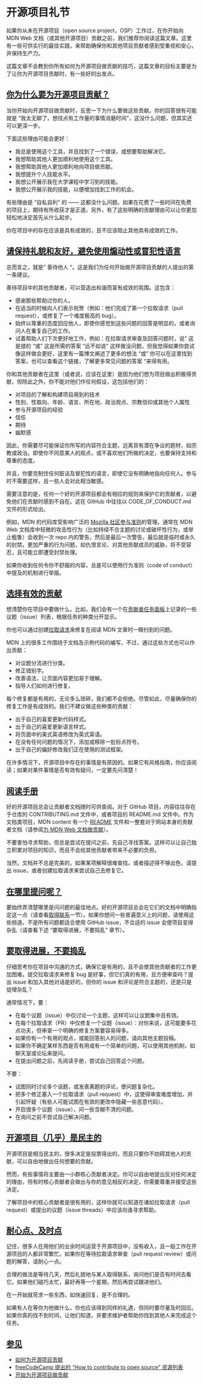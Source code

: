 # 开源项目礼节

如果你从未在开源项目（open source project，OSP）工作过，在你开始向 MDN Web 文档（或其他开源项目）贡献之前，我们推荐你阅读这篇文章。这里有一些可供实行的最佳实践，来帮助确保你和其他项目贡献者感到受重视和安心，并保持生产力。

这篇文章不会教到你所有如何为开源项目做贡献的技巧，这篇文章的目标主要是为了让你为开源项目贡献时，有一些好的出发点。

## [你为什么要为开源项目贡献？](https://www.oschina.net/action/GoToLink?url=https%3A%2F%2Fdeveloper.mozilla.org%2Fzh-CN%2Fdocs%2FMDN%2FCommunity%2FOpen_source_etiquette%23%E4%BD%A0%E4%B8%BA%E4%BB%80%E4%B9%88%E8%A6%81%E4%B8%BA%E5%BC%80%E6%BA%90%E9%A1%B9%E7%9B%AE%E8%B4%A1%E7%8C%AE%EF%BC%9F)

当你开始向开源项目做贡献时，反思一下为什么要做这些贡献。你的回答很有可能就是 “我太无聊了，想找点有工作量的事情消磨时间”，这没什么问题，但其实还可以更深一步。

下面这些理由可能会更好：

- 我总是使用这个工具，并且找到了一个错误，或想要帮助解决它。
- 我想帮助其他人更加顺利地使用这个工具。
- 我想帮助其他人更加顺利地向项目做贡献。
- 我想提升个人技能水平。
- 我想公开展示我在大学课程中学习到的技能。
- 我想公开展示我的技能，以便增加找到工作的机会。

有些理由是 “自私自利” 的 —— 这都没什么问题。如果在花费了一些时间在免费的项目上，期待有所收获才是正道。另外，有了这些明确的贡献理由可以让你更加轻松地决定首先从什么起步。

你在项目中的存在应该是具有成效的，且不应该阻止其他具有成效的工作。

## [请保持礼貌和友好，避免使用煽动性或冒犯性语言](https://www.oschina.net/action/GoToLink?url=https%3A%2F%2Fdeveloper.mozilla.org%2Fzh-CN%2Fdocs%2FMDN%2FCommunity%2FOpen_source_etiquette%23%E8%AF%B7%E4%BF%9D%E6%8C%81%E7%A4%BC%E8%B2%8C%E5%92%8C%E5%8F%8B%E5%A5%BD%EF%BC%8C%E9%81%BF%E5%85%8D%E4%BD%BF%E7%94%A8%E7%85%BD%E5%8A%A8%E6%80%A7%E6%88%96%E5%86%92%E7%8A%AF%E6%80%A7%E8%AF%AD%E8%A8%80)

总而言之，就是” 善待他人 “。这是我们为任何开始做开源项目贡献的人提出的第一条建议。

善待项目中的其他贡献者，可以营造出和谐而富有成效的氛围。这包含：

- 感谢那些帮助过你的人。
- 在适当的时候向人们表示祝贺（例如：他们完成了第一个拉取请求（pull request），或修复了一个难度极高的 bug）。
- 始终以尊重的态度回应他人，即使你感觉到这些问题的回答是明显的，或者询问人在重复自己的工作。
- 试着帮助人们下次更好地工作，例如：在拉取请求审查及回答问题时，说” 这是错的 “或” 这是所需的答案 “远不如说” 这样做没问题，但我觉得如果你尝试像这样做会更好，这里有一篇博文阐述了更多的想法 “或” 你可以在这里找到答案，也可以查看这个链接，了解更多常见问题的答案 “来得有用。

你和其他贡献者在这里（或者说，应该在这里）是因为他们想为项目做出积极得贡献，但除此之外，你不能对他们作任何假设，这包括他们的：

- 对项目的了解和构建项目用到的技术
- 性别、性取向、年龄、语言、所在地、政治观点、宗教信仰或其他个人属性
- 参与开源项目的经验
- 信任
- 期待
- 幽默感

因此，你需要尽可能保证你所写的内容符合主题，远离具有潜在争议的题材，如宗教或政治。即使你不同意某人的观点，或不喜欢他们所做的决定，也要保持支持和尊重的态度。

并且，你要克制住任何脏话及冒犯性的语言，即使它没有明确地指向任何人。参与时不需要这样，且一些人会对此相当敏感。

需要注意的是，任何一个好的开源项目都会有相应的规则来保护它的贡献者，以避免他们在贡献时感到不自在。这在 GitHub 中往往以 CODE_OF_CONDUCT.md 文件的形式给出。

例如，MDN 的代码库受影响广泛的 [Mozilla 社区参与准则](https://www.oschina.net/action/GoToLink?url=https%3A%2F%2Fwww.mozilla.org%2Fzh-CN%2Fabout%2Fgovernance%2Fpolicies%2Fparticipation%2F)的管理。通常在 MDN Web 文档库中轻微的攻击性行为（比如持续不合主题的讨论或破坏性行为，或举止粗鲁）会收到一次 repo 内的警告，然后是最后一次警告，最后就是临时或永久的封禁。更加严重的行为问题，如仇恨言论、对其他贡献成员的威胁，将不受容忍，且可能立即遭受封禁处理。

如果你收到任何令你不舒服的内容，总是可以使用行为准则（code of conduct）中提及的机制进行举报。

## [选择有效的贡献](https://www.oschina.net/action/GoToLink?url=https%3A%2F%2Fdeveloper.mozilla.org%2Fzh-CN%2Fdocs%2FMDN%2FCommunity%2FOpen_source_etiquette%23%E9%80%89%E6%8B%A9%E6%9C%89%E6%95%88%E7%9A%84%E8%B4%A1%E7%8C%AE)

想清楚你在项目中要做什么。比如，我们会有一个在[贡献者任务面板](https://www.oschina.net/action/GoToLink?url=https%3A%2F%2Fgithub.com%2Forgs%2Fmdn%2Fprojects%2F25%2Fviews%2F1)上记录的一些议题（issue）列表，根据任务的种类分开显示。

你也可以通过创建[拉取请求](https://www.oschina.net/action/GoToLink?url=https%3A%2F%2Fdeveloper.mozilla.org%2Fzh-CN%2Fdocs%2FMDN%2FCommunity%2FPull_requests)来修复在阅读 MDN 文章时一眼扫到的问题。

MDN 上的很多工作围绕于文档及示例代码的编写，不过，通过这些方式也可以作出贡献：

- 对议题分流进行分类。
- 修正错别字。
- 改善语法，让页面内容更加易于理解。
- 指导人们如何进行修复。

每个修复都是有用的，无论多么琐碎，我们都不会拒绝。尽管如此，尽量确保你的修复工作是有成效的。我们不建议做这些种类的贡献：

- 出于自己的喜爱更新代码样式。
- 出于自己的喜爱更新语言样式。
- 将页面中的美式英语修改为英式英语。
- 在没有任何问题的情况下，添加或移除一批标点符号。
- 出于自己的偏好修改我们正在使用的测试框架。

在许多情况下，开源项目中存在的事情是有原因的。如果它有风格指南，你应该阅读；如果对某件事情是否有效有疑问，一定要先问清楚！

## [阅读手册](https://www.oschina.net/action/GoToLink?url=https%3A%2F%2Fdeveloper.mozilla.org%2Fzh-CN%2Fdocs%2FMDN%2FCommunity%2FOpen_source_etiquette%23%E9%98%85%E8%AF%BB%E6%89%8B%E5%86%8C)

好的开源项目总会让贡献者文档随时可供查阅。对于 GitHub 项目，内容往往存在于仓库的 CONTRIBUTING.md 文件中，或者项目的 README.md 文件中。作为文档类项目，MDN content 有一个 [README](https://www.oschina.net/action/GoToLink?url=https%3A%2F%2Fgithub.com%2Fmdn%2Fcontent%2Fblob%2Fmain%2FREADME.md) 文件和一整套对于网站本身的贡献者文档（请参阅[为 MDN Web 文档做贡献](https://www.oschina.net/action/GoToLink?url=https%3A%2F%2Fdeveloper.mozilla.org%2Fzh-CN%2Fdocs%2FMDN%2FCommunity%2FContributing)）。

不要害怕寻求帮助，但总是尝试在提问之前，先自己寻找答案。这样可以让自己独立积累对项目的知识，而且不会给其他贡献者带来不必要的负担。

当然，文档并不总是完美的，如果某项解释很难查找，或者描述得不够出色，请提出 issue，或者创建拉取请求来尝试自己去修复它。

## [在哪里提问呢？](https://www.oschina.net/action/GoToLink?url=https%3A%2F%2Fdeveloper.mozilla.org%2Fzh-CN%2Fdocs%2FMDN%2FCommunity%2FOpen_source_etiquette%23%E5%9C%A8%E5%93%AA%E9%87%8C%E6%8F%90%E9%97%AE%E5%91%A2%EF%BC%9F)

要始终弄清楚哪里是问问题的最佳地点。好的开源项目总会在它们的文档中明确指定这一点（请查看[取得联系](https://www.oschina.net/action/GoToLink?url=https%3A%2F%2Fdeveloper.mozilla.org%2Fzh-CN%2Fdocs%2FMDN%2FCommunity%23%E5%8F%82%E4%B8%8E%E8%AE%A8%E8%AE%BA)一节）。如果你想问一些普遍意义上的问题，请使用这些频道。不是所有问题都适合使用 GitHub issue，不合适的 issue 会使项目变得杂乱（请查看下述 “要取得进展，不要捣乱” 章节）。

## [要取得进展，不要捣乱](https://www.oschina.net/action/GoToLink?url=https%3A%2F%2Fdeveloper.mozilla.org%2Fzh-CN%2Fdocs%2FMDN%2FCommunity%2FOpen_source_etiquette%23%E8%A6%81%E5%8F%96%E5%BE%97%E8%BF%9B%E5%B1%95%EF%BC%8C%E4%B8%8D%E8%A6%81%E6%8D%A3%E4%B9%B1)

仔细思考你在项目中沟通的方式，确保它是有用的，且不会使其他贡献者的工作更加困难。提交拉取请求来修复 bug 是好事，但它们真的有用，且方便审查吗？提出 issue 和加入其他对话是好的，但你的 issue 和评论是符合主题的，还是只是徒增杂乱？

通常情况下，要：

- 在每个议题（issue）中仅讨论一个主题，这样可以让议题集中且有效。
- 在每个拉取请求（PR）中仅修复一个议题（issue）：对你来说，这可能要多花点功夫，但审查一个明确的修复方案要容易得多。
- 如果你有一个有用的观点，或能回答别人的问题，请向其他主题投稿。
- 如果你不确定某样东西是否有用或有一个简单的问题，可以使用其他机制，如聊天室或论坛来提问。
- 在提出问题之前，先阅读手册，尝试自己回答这个问题。

不要：

- 试图同时讨论多个话题，或发表离题的评论，使问题复杂化。
- 把多个修正塞入一个拉取请求（pull request）中，这使得审查难度增加，并引起怀疑（有些人可能试图在有效的更改中隐藏一些恶意代码）。
- 开启很多个议题（issue），问一些含糊不清的问题。
- 在询问之前不尝试自己解决问题。

## [开源项目（几乎）是民主的](https://www.oschina.net/action/GoToLink?url=https%3A%2F%2Fdeveloper.mozilla.org%2Fzh-CN%2Fdocs%2FMDN%2FCommunity%2FOpen_source_etiquette%23%E5%BC%80%E6%BA%90%E9%A1%B9%E7%9B%AE%EF%BC%88%E5%87%A0%E4%B9%8E%EF%BC%89%E6%98%AF%E6%B0%91%E4%B8%BB%E7%9A%84)

开源项目是相当民主的，很多决定是投票得出的，而且只要你不妨碍其他人的贡献，可以自由地做出任何想要的贡献。

然而，有些事情将主要由一小群核心贡献者决定。你可以自由地提出反对任何决定的理由，但有时核心贡献者会做出与你的意见相反的决定，你需要尊重并接受这些决定。

了解项目中的核心贡献者是很有用的，这样你就可以知道在诸如拉取请求（pull request）或提出的议题（issue threads）中应该向谁寻求帮助。

## [耐心点、及时点](https://www.oschina.net/action/GoToLink?url=https%3A%2F%2Fdeveloper.mozilla.org%2Fzh-CN%2Fdocs%2FMDN%2FCommunity%2FOpen_source_etiquette%23%E8%80%90%E5%BF%83%E7%82%B9%E3%80%81%E5%8F%8A%E6%97%B6%E7%82%B9)

记住，很多人在用他们的业余时间运营于开源项目中，没有收入，且一般工作在开源项目的人都非常繁忙。如果你在等待拉取请求审查（pull request review）或问题的解答，请耐心一点。

合理的做法是等待几天，然后礼貌地与某人取得联系，询问他们是否有时间去看它。如果他们碰巧太忙，最好再等一个星期，然后再尝试跟进他们。

在一开始就苛求一些东西，如快速回复，是不合理的。

如果有人在等你为他做什么，你也应该得到同样的礼遇，但同时要尽量及时回应。如果你真的找不到时间，让他们知道，并要求维护者帮助你找到其他人来完成这个任务。

## [参见](https://www.oschina.net/action/GoToLink?url=https%3A%2F%2Fdeveloper.mozilla.org%2Fzh-CN%2Fdocs%2FMDN%2FCommunity%2FOpen_source_etiquette%23%E5%8F%82%E8%A7%81)

- [如何为开源项目贡献](https://www.oschina.net/action/GoToLink?url=https%3A%2F%2Fopensource.guide%2Fhow-to-contribute%2F)
- [freeCodeCamp 提出的 “How to contribute to open source” 资源列表](https://www.oschina.net/action/GoToLink?url=https%3A%2F%2Fgithub.com%2FfreeCodeCamp%2Fhow-to-contribute-to-open-source)
- [开始为开源项目做贡献](https://www.oschina.net/action/GoToLink?url=https%3A%2F%2Fstackoverflow.blog%2F2020%2F08%2F03%2Fgetting-started-with-contributing-to-open-source%2F)

 